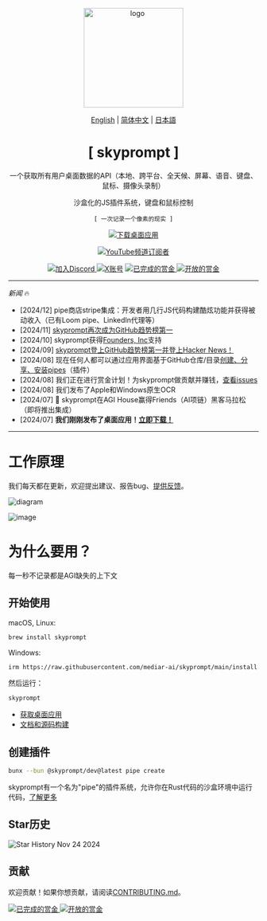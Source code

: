 <p align="center">
   <a href ="https://screenpi.pe">
      <img src="https://github.com/user-attachments/assets/d3b1de26-c3c0-4c84-b9c4-b03213b97a30" alt="logo" width="200">
   </a>
</p>

<p align="center">
   <a href="README.md">English</a> | <a href="README-zh_CN.md">简体中文</a> | <a href="README-ja.md">日本語</a>
</p>

<!-- Skyprompt 标题和副标题 -->
<p align="center" style="font-family: 'Press Start 2P', monospace;">
   <h1 align="center">[ skyprompt ]</h1>
   <p align="center">一个获取所有用户桌面数据的API（本地、跨平台、全天候、屏幕、语音、键盘、鼠标、摄像头录制）</p>
   <p align="center">沙盒化的JS插件系统，键盘和鼠标控制</p>
</p>

<!-- 标语 -->
<p align="center" style="font-family: monospace;">
   <code>[ 一次记录一个像素的现实 ]</code>
</p>

<p align="center">
    <a href="https://screenpi.pe" target="_blank">
        <img src="https://img.shields.io/badge/下载-桌面应用-blue?style=for-the-badge" alt="下载桌面应用">
    </a>
</p>

<p align="center">
    <a href="https://www.youtube.com/@mediar_ai" target="_blank">
       <img alt="YouTube频道订阅者" src="https://img.shields.io/youtube/channel/subscribers/UCwjkpAsb70_mENKvy7hT5bw">
    </a>
</p>

<p align="center">
    <a href="https://discord.gg/dU9EBuw7Uq">
        <img src="https://img.shields.io/discord/823813159592001537?color=5865F2&logo=discord&logoColor=white&style=flat-square" alt="加入Discord">
    </a>
   <a href="https://twitter.com/screen_pipe"><img alt="X账号" src="https://img.shields.io/twitter/url/https/twitter.com/diffuserslib.svg?style=social&label=关注%20%40screen_pipe"></a>
   <a href="https://console.algora.io/org/mediar-ai/bounties?status=completed">
       <img src="https://img.shields.io/endpoint?url=https%3A%2F%2Fconsole.algora.io%2Fapi%2Fshields%2Fmediar-ai%2Fbounties%3Fstatus%3Dcompleted" alt="已完成的赏金">
   </a>
   <a href="https://console.algora.io/org/mediar-ai/bounties?status=open">
       <img src="https://img.shields.io/endpoint?url=https%3A%2F%2Fconsole.algora.io%2Fapi%2Fshields%2Fmediar-ai%2Fbounties%3Fstatus%3Dopen" alt="开放的赏金">
   </a>
</p>

---

*新闻* 🔥
- [2024/12] pipe商店stripe集成：开发者用几行JS代码构建酷炫功能并获得被动收入（已有Loom pipe、LinkedIn代理等）
- [2024/11] [skyprompt再次成为GitHub趋势榜第一](https://x.com/louis030195/status/1859628763425931479)
- [2024/10] skyprompt获得[Founders, Inc](https://f.inc/)支持
- [2024/09] [skyprompt登上GitHub趋势榜第一并登上Hacker News！](https://x.com/louis030195/status/1840859691754344483)
- [2024/08] 现在任何人都可以通过应用界面基于GitHub仓库/目录[创建、分享、安装pipes](https://docs.screenpi.pe/docs/plugins)（插件）
- [2024/08] 我们正在进行赏金计划！为skyprompt做贡献并赚钱，[查看issues](https://github.com/mediar-ai/skyprompt/issues)
- [2024/08] 我们发布了Apple和Windows原生OCR
- [2024/07] 🎁 skyprompt在AGI House赢得Friends（AI项链）黑客马拉松（即将推出集成）
- [2024/07] **我们刚刚发布了桌面应用！[立即下载！](https://screenpi.pe)**

---

# 工作原理

我们每天都在更新，欢迎提出建议、报告bug、[提供反馈](mailto:louis@screenpi.pe?subject=Skyprompt%20反馈&body=我想使用Skyprompt来...%0D%0A%0D%0A我遇到的问题是...%0D%0A%0D%0A我们也可以通过视频通话交流，预约时间：https://cal.com/louis030195/skyprompt)。

![diagram](./content/diagram2.png)

![image](https://github.com/user-attachments/assets/da5b8583-550f-4a1f-b211-058e7869bc91)

# 为什么要用？

每一秒不记录都是AGI缺失的上下文

## 开始使用

macOS, Linux:

```bash
brew install skyprompt
```

Windows:

```bash
irm https://raw.githubusercontent.com/mediar-ai/skyprompt/main/install.ps1 | iex
```

然后运行：

```bash
skyprompt
```

- [获取桌面应用](https://screenpi.pe/)
- [文档和源码构建](https://docs.screenpi.pe/docs/getting-started)

## 创建插件

```bash
bunx --bun @skyprompt/dev@latest pipe create
```

skyprompt有一个名为"pipe"的插件系统，允许你在Rust代码的沙盒环境中运行代码，[了解更多](https://docs.screenpi.pe/docs/plugins)

## Star历史

![Star History Nov 24 2024](https://github.com/user-attachments/assets/c7e4de14-0771-4bbb-9a4c-7f2102a1a6cd)

## 贡献

欢迎贡献！如果你想贡献，请阅读[CONTRIBUTING.md](CONTRIBUTING.md)。

   <a href="https://console.algora.io/org/mediar-ai/bounties?status=completed">
       <img src="https://img.shields.io/endpoint?url=https%3A%2F%2Fconsole.algora.io%2Fapi%2Fshields%2Fmediar-ai%2Fbounties%3Fstatus%3Dcompleted" alt="已完成的赏金">
   </a>
   <a href="https://console.algora.io/org/mediar-ai/bounties?status=open">
       <img src="https://img.shields.io/endpoint?url=https%3A%2F%2Fconsole.algora.io%2Fapi%2Fshields%2Fmediar-ai%2Fbounties%3Fstatus%3Dopen" alt="开放的赏金">
   </a>
</p> 
